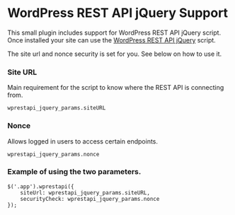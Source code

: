 # WordPress REST API jQuery Support

This small plugin includes support for WordPress REST API jQuery script. Once installed your site can use the [WordPress REST API jQuery](https://github.com/seb86/WordPress-REST-API-jQuery) script.

The site url and nonce security is set for you. See below on how to use it.

### Site URL
Main requirement for the script to know where the REST API is connecting from.

```wprestapi_jquery_params.siteURL```

### Nonce
Allows logged in users to access certain endpoints.

```wprestapi_jquery_params.nonce```

### Example of using the two parameters.

```
$('.app').wprestapi({
    siteUrl: wprestapi_jquery_params.siteURL,
    securityCheck: wprestapi_jquery_params.nonce
});
```
